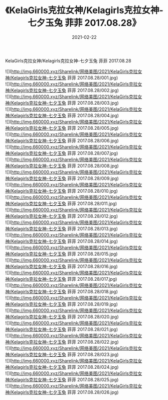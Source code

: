 ﻿---
layout: post
title:  《KelaGirls克拉女神/Kelagirls克拉女神-七夕玉兔 菲菲 2017.08.28》
date:   2021-02-22
img: http://img.660000.xyz/Sharelink/网络美图/2021/KelaGirls克拉女神/Kelagirls克拉女神-七夕玉兔 菲菲 2017.08.28/000.jpg
categories: [美女, 清纯, 唯美]
---

KelaGirls克拉女神/Kelagirls克拉女神-七夕玉兔 菲菲 2017.08.28

 ![](http://img.660000.xyz/Sharelink/网络美图/2021/KelaGirls克拉女神/Kelagirls克拉女神-七夕玉兔 菲菲 2017.08.28/001.jpg) <br>![](http://img.660000.xyz/Sharelink/网络美图/2021/KelaGirls克拉女神/Kelagirls克拉女神-七夕玉兔 菲菲 2017.08.28/002.jpg) <br>![](http://img.660000.xyz/Sharelink/网络美图/2021/KelaGirls克拉女神/Kelagirls克拉女神-七夕玉兔 菲菲 2017.08.28/003.jpg) <br>![](http://img.660000.xyz/Sharelink/网络美图/2021/KelaGirls克拉女神/Kelagirls克拉女神-七夕玉兔 菲菲 2017.08.28/004.jpg) <br>![](http://img.660000.xyz/Sharelink/网络美图/2021/KelaGirls克拉女神/Kelagirls克拉女神-七夕玉兔 菲菲 2017.08.28/005.jpg) <br>![](http://img.660000.xyz/Sharelink/网络美图/2021/KelaGirls克拉女神/Kelagirls克拉女神-七夕玉兔 菲菲 2017.08.28/006.jpg) <br>![](http://img.660000.xyz/Sharelink/网络美图/2021/KelaGirls克拉女神/Kelagirls克拉女神-七夕玉兔 菲菲 2017.08.28/007.jpg) <br>![](http://img.660000.xyz/Sharelink/网络美图/2021/KelaGirls克拉女神/Kelagirls克拉女神-七夕玉兔 菲菲 2017.08.28/008.jpg) <br>![](http://img.660000.xyz/Sharelink/网络美图/2021/KelaGirls克拉女神/Kelagirls克拉女神-七夕玉兔 菲菲 2017.08.28/009.jpg) <br>![](http://img.660000.xyz/Sharelink/网络美图/2021/KelaGirls克拉女神/Kelagirls克拉女神-七夕玉兔 菲菲 2017.08.28/010.jpg) <br>![](http://img.660000.xyz/Sharelink/网络美图/2021/KelaGirls克拉女神/Kelagirls克拉女神-七夕玉兔 菲菲 2017.08.28/011.jpg) <br>![](http://img.660000.xyz/Sharelink/网络美图/2021/KelaGirls克拉女神/Kelagirls克拉女神-七夕玉兔 菲菲 2017.08.28/012.jpg) <br>![](http://img.660000.xyz/Sharelink/网络美图/2021/KelaGirls克拉女神/Kelagirls克拉女神-七夕玉兔 菲菲 2017.08.28/013.jpg) <br>![](http://img.660000.xyz/Sharelink/网络美图/2021/KelaGirls克拉女神/Kelagirls克拉女神-七夕玉兔 菲菲 2017.08.28/014.jpg) <br>![](http://img.660000.xyz/Sharelink/网络美图/2021/KelaGirls克拉女神/Kelagirls克拉女神-七夕玉兔 菲菲 2017.08.28/015.jpg) <br>![](http://img.660000.xyz/Sharelink/网络美图/2021/KelaGirls克拉女神/Kelagirls克拉女神-七夕玉兔 菲菲 2017.08.28/016.jpg) <br>![](http://img.660000.xyz/Sharelink/网络美图/2021/KelaGirls克拉女神/Kelagirls克拉女神-七夕玉兔 菲菲 2017.08.28/017.jpg) <br>![](http://img.660000.xyz/Sharelink/网络美图/2021/KelaGirls克拉女神/Kelagirls克拉女神-七夕玉兔 菲菲 2017.08.28/018.jpg) <br>![](http://img.660000.xyz/Sharelink/网络美图/2021/KelaGirls克拉女神/Kelagirls克拉女神-七夕玉兔 菲菲 2017.08.28/019.jpg) <br>![](http://img.660000.xyz/Sharelink/网络美图/2021/KelaGirls克拉女神/Kelagirls克拉女神-七夕玉兔 菲菲 2017.08.28/020.jpg) <br>![](http://img.660000.xyz/Sharelink/网络美图/2021/KelaGirls克拉女神/Kelagirls克拉女神-七夕玉兔 菲菲 2017.08.28/021.jpg) <br>![](http://img.660000.xyz/Sharelink/网络美图/2021/KelaGirls克拉女神/Kelagirls克拉女神-七夕玉兔 菲菲 2017.08.28/022.jpg) <br>![](http://img.660000.xyz/Sharelink/网络美图/2021/KelaGirls克拉女神/Kelagirls克拉女神-七夕玉兔 菲菲 2017.08.28/023.jpg) <br>![](http://img.660000.xyz/Sharelink/网络美图/2021/KelaGirls克拉女神/Kelagirls克拉女神-七夕玉兔 菲菲 2017.08.28/024.jpg) <br>![](http://img.660000.xyz/Sharelink/网络美图/2021/KelaGirls克拉女神/Kelagirls克拉女神-七夕玉兔 菲菲 2017.08.28/025.jpg) <br>![](http://img.660000.xyz/Sharelink/网络美图/2021/KelaGirls克拉女神/Kelagirls克拉女神-七夕玉兔 菲菲 2017.08.28/026.jpg) <br>